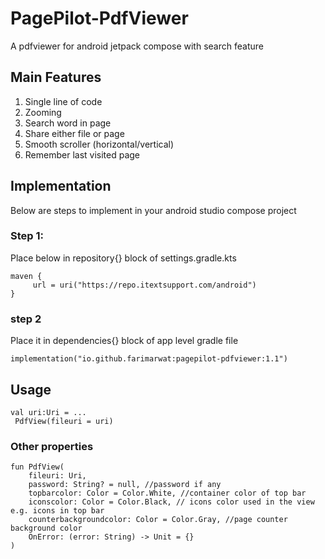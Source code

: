 # PagePilot-PdfViewer
A pdfviewer for android jetpack compose with search feature

## Main Features
1. Single line of code
2. Zooming
3. Search word in page
4. Share either file or page
5. Smooth scroller (horizontal/vertical)
6. Remember last visited page

## Implementation
Below are steps to implement in your android studio compose project
### Step 1:
Place below in repository{} block of settings.gradle.kts
```
maven {
     url = uri("https://repo.itextsupport.com/android")
}
```
### step 2 
Place it in dependencies{} block of app level gradle file
```
implementation("io.github.farimarwat:pagepilot-pdfviewer:1.1")
```

## Usage
```
val uri:Uri = ...
 PdfView(fileuri = uri)
```
### Other properties
```
fun PdfView(
    fileuri: Uri,
    password: String? = null, //password if any
    topbarcolor: Color = Color.White, //container color of top bar
    iconscolor: Color = Color.Black, // icons color used in the view e.g. icons in top bar
    counterbackgroundcolor: Color = Color.Gray, //page counter background color
    OnError: (error: String) -> Unit = {}
)
```
